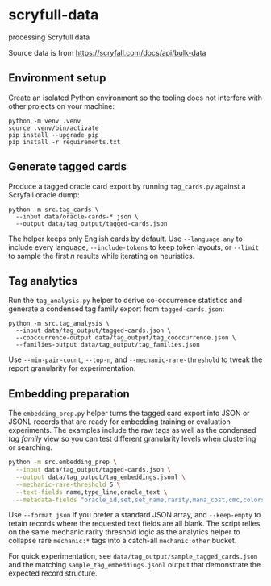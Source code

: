 # scryfull-data
processing Scryfull data

Source data is from https://scryfall.com/docs/api/bulk-data

## Environment setup

Create an isolated Python environment so the tooling does not interfere with
other projects on your machine:

```
python -m venv .venv
source .venv/bin/activate
pip install --upgrade pip
pip install -r requirements.txt
```

## Generate tagged cards

Produce a tagged oracle card export by running `tag_cards.py` against a
Scryfall oracle dump:

```
python -m src.tag_cards \
  --input data/oracle-cards-*.json \
  --output data/tag_output/tagged-cards.json
```

The helper keeps only English cards by default. Use `--language any` to include
every language, `--include-tokens` to keep token layouts, or `--limit` to sample
the first _n_ results while iterating on heuristics.


## Tag analytics

Run the `tag_analysis.py` helper to derive co-occurrence statistics and
generate a condensed tag family export from `tagged-cards.json`:

```
python -m src.tag_analysis \
  --input data/tag_output/tagged-cards.json \
  --cooccurrence-output data/tag_output/tag_cooccurrence.json \
  --families-output data/tag_output/tag_families.json
```

Use `--min-pair-count`, `--top-n`, and `--mechanic-rare-threshold` to tweak the
report granularity for experimentation.

## Embedding preparation

The `embedding_prep.py` helper turns the tagged card export into JSON or JSONL
records that are ready for embedding training or evaluation experiments. The
examples include the raw tags as well as the condensed *tag family* view so you
can test different granularity levels when clustering or searching.

```bash
python -m src.embedding_prep \
  --input data/tag_output/tagged-cards.json \
  --output data/tag_output/tag_embeddings.jsonl \
  --mechanic-rare-threshold 5 \
  --text-fields name,type_line,oracle_text \
  --metadata-fields "oracle_id,set,set_name,rarity,mana_cost,cmc,colors,color_identity"
```

Use `--format json` if you prefer a standard JSON array, and `--keep-empty` to
retain records where the requested text fields are all blank. The script relies
on the same mechanic rarity threshold logic as the analytics helper to collapse
rare `mechanic:*` tags into a catch-all `mechanic:other` bucket.

For quick experimentation, see `data/tag_output/sample_tagged_cards.json` and
the matching `sample_tag_embeddings.jsonl` output that demonstrate the expected
record structure.
